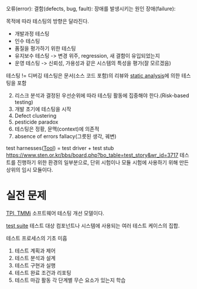 오류(error):
결함(defects, bug, fault): 장애를 발생시키는 원인
장애(failure):

목적에 따라 테스팅의 방향은 달라진다.
- 개발과정 테스팅
- 인수 테스팅
- 품질을 평가하기 위한 테스팅
- 유지보수 테스팅 -> 변경 위주, regression, 새 결함이 유입되었는지
- 운영 테스팅 -> 신뢰성, 가용성과 같은 시스템의 특성을 평가(잘 모르겠음)

테스팅 != 디버깅
테스팅은 문서(소스 코드 포함)의 리뷰와 [static analysis](https://blog.naver.com/PostView.naver?blogId=melong826&logNo=222201924884)에 의한 테스팅을 포함

2. 리스크 분석과 결정된 우선순위에 따라 테스팅 활동에 집중해야 한다.(Risk-based testing)
3. 개발 초기에 테스팅을 시작
4. Defect clustering
5. pesticide paradox
6. 테스팅은 정황, 문맥(context)에 의존적
7. absence of errors fallacy(그릇된 생각, 궤변)

test harnesses([Tool](https://www.tutorialspoint.com/what-is-a-test-harness-tools-examples)) = test driver + test stub https://www.sten.or.kr/bbs/board.php?bo_table=test_story&wr_id=3717
테스트를 진행하기 위한 환경의 일부분으로, 단위 시험이나 모듈 시험에 사용하기 위해 만든 상위의 임시 모듈이다.

# 실전 문제
[TPI, TMMi](http://tryqa.com/software-testing-process-improvement-models-tmmi-tpi-next-ctp-step/#test_process_improvement_tpi_next)
소프트웨어 테스팅 개선 모델이다.


[test suite](https://en.wikipedia.org/wiki/Test_suite)
테스트 대상 컴포넌트나 시스템에 사용되는 여러 테스트 케이스의 집합.

테스트 프로세스의 기초 미흡
1. 테스트 계획과 제어
2. 테스트 분석과 설계
3. 테스트 구현과 실행
4. 테스트 완료 조건과 리포팅
5. 테스트 마감 활동
각 단계별 무슨 요소가 있는지 학습
